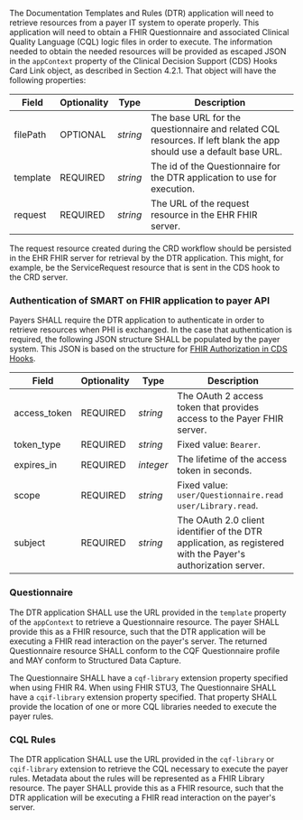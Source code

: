 The Documentation Templates and Rules (DTR) application will need to retrieve resources from a payer IT system to operate properly. This application will need to obtain a FHIR Questionnaire and associated Clinical Quality Language (CQL) logic files in order to execute. The information needed to obtain the needed resources will be provided as escaped JSON in the `appContext` property of the Clinical Decision Support (CDS) Hooks Card Link object, as described in Section 4.2.1. That object will have the following properties:

| Field | Optionality | Type | Description |
| ----- | ----------- | ---- | ----------- |
| filePath | OPTIONAL | *string* | The base URL for the questionnaire and related CQL resources. If left blank the app should use a default base URL. |
| template | REQUIRED | *string* | The id of the Questionnaire for the DTR application to use for execution. |
| request | REQUIRED | *string* | The URL of the request resource in the EHR FHIR server. |

The request resource created during the CRD workflow should be persisted in the EHR FHIR server for retrieval by the DTR application.  This might, for example, be the ServiceRequest resource that is sent in the CDS hook to the CRD server.  

### Authentication of SMART on FHIR application to payer API
Payers SHALL require the DTR application to authenticate in order to retrieve resources when PHI is exchanged. In the case that authentication is required, the following JSON structure SHALL be populated by the payer system. This JSON is based on the structure for [FHIR Authorization in CDS Hooks](https://cds-hooks.hl7.org/1.0/#fhir-resource-access).

| Field | Optionality | Type | Description |
| ----- | ----------- | ---- | ----------- |
| access_token | REQUIRED | *string* | The OAuth 2 access token that provides access to the Payer FHIR server. |
| token_type | REQUIRED | *string* | Fixed value: `Bearer`. |
| expires_in | REQUIRED | *integer* | The lifetime of the access token in seconds. |
| scope | REQUIRED | *string* | Fixed value: `user/Questionnaire.read user/Library.read`. |
| subject | REQUIRED | *string* | The OAuth 2.0 client identifier of the DTR application, as registered with the Payer's authorization server. |

### Questionnaire
The DTR application SHALL use the URL provided in the `template` property of the `appContext` to retrieve a Questionnaire resource. The payer SHALL provide this as a FHIR resource, such that the DTR application will be executing a FHIR read interaction on the payer's server. The returned Questionnaire resource SHALL conform to the CQF Questionnaire profile and MAY conform to Structured Data Capture.

The Questionnaire SHALL have a `cqf-library` extension property specified when using FHIR R4. When using FHIR STU3, The Questionnaire SHALL have a `cqif-library` extension property specified. That property SHALL provide the location of one or more CQL libraries needed to execute the payer rules.

### CQL Rules
The DTR application SHALL use the URL provided in the `cqf-library` or `cqif-library` extension to retrieve the CQL necessary to execute the payer rules. Metadata about the rules will be represented as a FHIR Library resource. The payer SHALL provide this as a FHIR resource, such that the DTR application will be executing a FHIR read interaction on the payer's server.